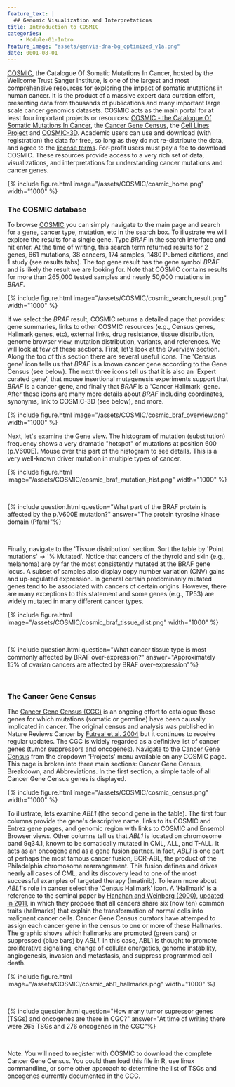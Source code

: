 ```yaml
---
feature_text: |
  ## Genomic Visualization and Interpretations
title: Introduction to COSMIC
categories:
    - Module-01-Intro
feature_image: "assets/genvis-dna-bg_optimized_v1a.png"
date: 0001-08-01
---
```


[COSMIC](http://cancer.sanger.ac.uk/cosmic), the Catalogue Of Somatic Mutations In Cancer, hosted by the Wellcome Trust Sanger Institute, is one of the largest and most comprehensive resources for exploring the impact of somatic mutations in human cancer. It is the product of a massive expert data curation effort, presenting data from thousands of publications and many important large scale cancer genomics datasets. COSMIC acts as the main portal for at least four important projects or resources: [COSMIC - the Catalogue Of Somatic Mutations In Cancer](http://cancer.sanger.ac.uk/cosmic), the [Cancer Gene Census](http://cancer.sanger.ac.uk/census), the [Cell Lines Project](http://cancer.sanger.ac.uk/cell_lines) and [COSMIC-3D](http://cancer.sanger.ac.uk/cosmic3d/). Academic users can use and download (with registration) the data for free, so long as they do not re-distribute the data, and agree to the [license terms](http://cancer.sanger.ac.uk/cosmic/license). For-profit users must pay a fee to download COSMIC. These resources provide access to a very rich set of data, visualizations, and interpretations for understanding cancer mutations and cancer genes.      

{% include figure.html image="/assets/COSMIC/cosmic_home.png" width="1000" %}

### The COSMIC database
To browse [COSMIC](http://cancer.sanger.ac.uk/cosmic) you can simply navigate to the main page and search for a gene, cancer type, mutation, etc in the search box. To illustrate we will explore the results for a single gene. Type *BRAF* in the search interface and hit enter. At the time of writing, this search term returned results for 2 genes, 661 mutations, 38 cancers, 174 samples, 1480 Pubmed citations, and 1 study (see results tabs). The top gene result has the gene symbol *BRAF* and is likely the result we are looking for. Note that COSMIC contains results for more than 265,000 tested samples and nearly 50,000 mutations in *BRAF*. 

{% include figure.html image="/assets/COSMIC/cosmic_search_result.png" width="1000" %}

If we select the *BRAF* result, COSMIC returns a detailed page that provides: gene summaries, links to other COSMIC resources (e.g., Census genes, Hallmark genes, etc), external links, drug resistance, tissue distribution, genome browser view, mutation distribution, variants, and references. We will look at few of these sections. First, let's look at the Overview section. Along the top of this section there are several useful icons. The 'Census gene' icon tells us that *BRAF* is a known cancer gene according to the Gene Census (see below). The next three icons tell us that it is also an 'Expert curated gene', that mouse insertional mutagenesis experiments support that *BRAF* is a cancer gene, and finally that *BRAF* is a 'Cancer Hallmark' gene. After these icons are many more details about *BRAF* including coordinates, synonyms, link to COSMIC-3D (see below), and more.    

{% include figure.html image="/assets/COSMIC/cosmic_braf_overview.png" width="1000" %}

Next, let's examine the Gene view. The histogram of mutation (substitution) frequency shows a very dramatic "hotspot" of mutations at position 600 (p.V600E). Mouse over this part of the histogram to see details. This is a very well-known driver mutation in multiple types of cancer. 

{% include figure.html image="/assets/COSMIC/cosmic_braf_mutation_hist.png" width="1000" %}

<p><br></p>

{% include question.html question="What part of the BRAF protein is affected by the p.V600E mutation?" answer="The protein tyrosine kinase domain (Pfam)"%}

<p><br></p>

Finally, navigate to the 'Tissue distribution' section. Sort the table by 'Point mutations' -> '% Mutated'. Notice that cancers of the thyroid and skin (e.g., melanoma) are by far the most consistently mutated at the BRAF gene locus. A subset of samples also display copy number variation (CNV) gains and up-regulated expression. In general certain predominanly mutated genes tend to be associated with cancers of certain origins. However, there are many exceptions to this statement and some genes (e.g., TP53) are widely mutated in many different cancer types.  

{% include figure.html image="/assets/COSMIC/cosmic_braf_tissue_dist.png" width="1000" %}

<p><br></p>

{% include question.html question="What cancer tissue type is most commonly affected by BRAF over-expression?" answer="Approximately 15% of ovarian cancers are affected by BRAF over-expression"%}

<p><br></p>

### The Cancer Gene Census

The [Cancer Gene Census (CGC)](http://cancer.sanger.ac.uk/census) is an ongoing effort to catalogue those genes for which mutations (somatic or germline) have been causally implicated in cancer. The original census and analysis was published in Nature Reviews Cancer by [Futreal et al. 2004](http://dx.doi.org/10.1038/nrc1299) but it continues to receive regular updates. The CGC is widely regarded as a definitive list of cancer genes (tumor suppressors and oncogenes). Navigate to the [Cancer Gene Census](http://cancer.sanger.ac.uk/census) from the dropdown 'Projects' menu available on any COSMIC page. This page is broken into three main sections: Cancer Gene Census, Breakdown, and Abbreviations. In the first section, a simple table of all Cancer Gene Census genes is displayed.      

{% include figure.html image="/assets/COSMIC/cosmic_census.png" width="1000" %}

To illustrate, lets examine *ABL1* (the second gene in the table). The first four columns provide the gene's descriptive name, links to its COSMIC and Entrez gene pages, and genomic region with links to COSMIC and Ensembl Browser views. Other columns tell us that *ABL1* is located on chromosome band 9q34.1, known to be somatically mutated in CML, ALL, and T-ALL. It acts as an oncogene and as a gene fusion partner. In fact, *ABL1* is one part of perhaps the most famous cancer fusion, BCR-ABL, the product of the Philadelphia chromosome rearrangement. This fusion defines and drives nearly all cases of CML, and its discovery lead to one of the most successful examples of targeted therapy (Imatinib). To learn more about *ABL1*'s role in cancer select the 'Census Hallmark' icon. A 'Hallmark' is a reference to the seminal paper by [Hanahan and Weinberg (2000)](https://doi.org/10.1016/S0092-8674(00)81683-9), [updated in 2011](https://doi.org/10.1016/j.cell.2011.02.013), in which they propose that all cancers share six (now ten) common traits (hallmarks) that explain the transformation of normal cells into malignant cancer cells. Cancer Gene Census curators have attemped to assign each cancer gene in the census to one or more of these Hallmarks. The graphic shows which hallmarks are promoted (green bars) or suppressed (blue bars) by *ABL1*. In this case, ABL1 is thought to promote proliferative signalling, change of cellular energetics, genome instability, angiogenesis, invasion and metastasis, and suppress programmed cell death.   
      
{% include figure.html image="/assets/COSMIC/cosmic_abl1_hallmarks.png" width="1000" %}

<p><br></p>

{% include question.html question="How many tumor supressor genes (TSGs) and oncogenes are there in CGC?" answer="At time of writing there were 265 TSGs and 276 oncogenes in the CGC"%}

<p><br></p>

Note: You will need to register with COSMIC to download the complete Cancer Gene Census. You could then load this file in R, use linux commandline, or some other approach to determine the list of TSGs and oncogenes currently documented in the CGC.

